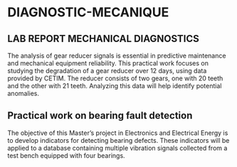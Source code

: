 # DIAGNOSTIC-MECANIQUE

## LAB REPORT MECHANICAL DIAGNOSTICS
The analysis of gear reducer signals is essential in predictive maintenance and mechanical equipment reliability. This practical work focuses on studying the degradation of a gear reducer over 12 days, using data provided by CETIM. The reducer consists of two gears, one with 20 teeth and the other with 21 teeth. Analyzing this data will help identify potential anomalies.
## Practical work on bearing fault detection
The objective of this Master’s project in Electronics and Electrical Energy is to develop indicators for detecting bearing defects. These indicators will be applied to a database containing multiple vibration signals collected from a test bench equipped with four bearings.
